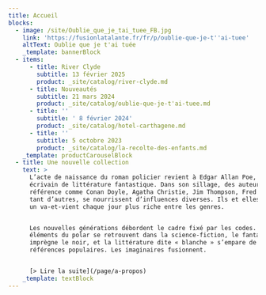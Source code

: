 ```yaml
---
title: Accueil
blocks:
  - image: /site/Oublie_que_je_tai_tuee_FB.jpg
    link: 'https://fusionlatalante.fr/fr/p/oublie-que-je-t''ai-tuee'
    altText: Oublie que je t'ai tuée
    _template: bannerBlock
  - items:
      - title: River Clyde
        subtitle: 13 février 2025
        product: _site/catalog/river-clyde.md
      - title: Nouveautés
        subtitle: 21 mars 2024
        product: _site/catalog/oublie-que-je-t'ai-tuee.md
      - title: ''
        subtitle: ' 8 février 2024'
        product: _site/catalog/hotel-carthagene.md
      - title: ''
        subtitle: 5 octobre 2023
        product: _site/catalog/la-recolte-des-enfants.md
    _template: productCarouselBlock
  - title: Une nouvelle collection
    text: >
      L’acte de naissance du roman policier revient à Edgar Allan Poe, poète et
      écrivain de littérature fantastique. Dans son sillage, des auteurs de
      référence comme Conan Doyle, Agatha Christie, Jim Thompson, Fred Vargas et
      tant d’autres, se nourrissent d’influences diverses. Ils et elles ont créé
      un va-et-vient chaque jour plus riche entre les genres.


      Les nouvelles générations débordent le cadre fixé par les codes. Les
      éléments du polar se retrouvent dans la science-fiction, le fantastique
      imprègne le noir, et la littérature dite « blanche » s’empare de ces
      références populaires. Les imaginaires fusionnent.


      [> Lire la suite](/page/a-propos)
    _template: textBlock
---
```


